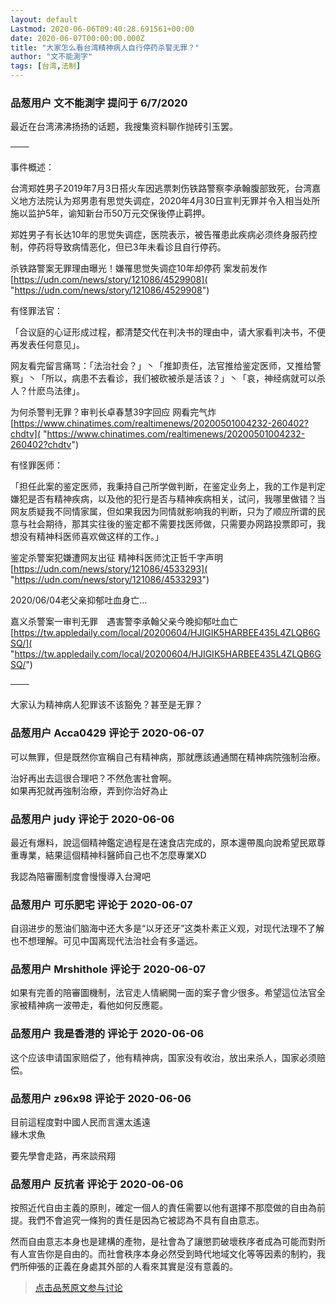 ```yaml
---
layout: default
Lastmod: 2020-06-06T09:40:28.691561+00:00
date: 2020-06-07T00:00:00.000Z
title: "大家怎么看台湾精神病人自行停药杀警无罪？"
author: "文不能測字"
tags: [台湾,法制]
---
```



### 品葱用户 **文不能測字** 提问于 6/7/2020
    
最近在台湾沸沸扬扬的话题，我搜集资料聊作抛砖引玉罢。  
  
───  
  
事件概述：  
  
台湾郑姓男子2019年7月3日搭火车因逃票刺伤铁路警察李承翰腹部致死，台湾嘉义地方法院认为郑男患有思觉失调症，2020年4月30日宣判无罪并令入相当处所施以监护5年，谕知新台币50万元交保後停止羁押。  
  
郑姓男子有长达10年的思觉失调症，医院表示，被告罹患此疾病必须终身服药控制，停药将导致病情恶化，但已3年未看诊且自行停药。  
  
杀铁路警案无罪理由曝光！嫌罹思觉失调症10年却停药 案发前发作  
[https://udn.com/news/story/121086/4529908]( "https://udn.com/news/story/121086/4529908")  
  
有怪罪法官：  
  
「合议庭的心证形成过程，都清楚交代在判决书的理由中，请大家看判决书，不便再发表任何意见」。  
  
网友看完留言痛骂：「法治社会？」丶「推卸责任，法官推给鉴定医师，又推给警察」丶「所以，病患不去看诊，我们被砍被杀是活该？」丶「哀，神经病就可以杀人？什麽鸟法律」。  
  
为何杀警判无罪？审判长卓春慧39字回应 网看完气炸  
[https://www.chinatimes.com/realtimenews/20200501004232-260402?chdtv]( "https://www.chinatimes.com/realtimenews/20200501004232-260402?chdtv")  
  
有怪罪医师：  
  
「担任此案的鉴定医师，我秉持自己所学做判断，在鉴定业务上，我的工作是判定嫌犯是否有精神疾病，以及他的犯行是否与精神疾病相关，试问，我哪里做错？当网友质疑我不同情家属，但如果我因为同情就影响我的判断，只为了顺应所谓的民意与社会期待，那其实往後的鉴定都不需要找医师做，只需要办网路投票即可，我想没有精神科医师喜欢做这样的工作。」  
  
鉴定杀警案犯嫌遭网友出征 精神科医师沈正哲千字声明  
[https://udn.com/news/story/121086/4533293]( "https://udn.com/news/story/121086/4533293")  
  
2020/06/04老父亲抑郁吐血身亡...  
  
嘉义杀警案一审判无罪　遇害警李承翰父亲今晚抑郁吐血亡  
[https://tw.appledaily.com/local/20200604/HJIGIK5HARBEE435L4ZLQB6GSQ/]( "https://tw.appledaily.com/local/20200604/HJIGIK5HARBEE435L4ZLQB6GSQ/")  
  
───  
  
大家认为精神病人犯罪该不该豁免？甚至是无罪？
    
                

### 品葱用户 **Acca0429** 评论于 2020-06-07
        
可以無罪，但是既然你宣稱自己有精神病，那就應該通通關在精神病院強制治療。  
  
治好再出去這很合理吧？不然危害社會啊。  
如果再犯就再強制治療，弄到你治好為止
        
                

### 品葱用户 **judy** 评论于 2020-06-06
        
最近有爆料，說這個精神鑑定過程是在速食店完成的，原本還帶風向說希望民眾尊重專業，結果這個精神科醫師自己也不怎麼專業XD  
  
我認為陪審團制度會慢慢導入台灣吧
        
                

### 品葱用户 **可乐肥宅** 评论于 2020-06-07
        
自诩进步的葱油们脑海中还大多是“以牙还牙”这类朴素正义观，对现代法理不了解也不想理解。可见中国离现代法治社会有多遥远。
        
                

### 品葱用户 **Mrshithole** 评论于 2020-06-07
        
如果有完善的陪審圖機制，法官走人情網開一面的案子會少很多。希望這位法官全家被精神病一波帶走，看他如何反應罷。
        
                

### 品葱用户 **我是香港的** 评论于 2020-06-06
        
这个应该申请国家赔偿了，他有精神病，国家没有收治，放出来杀人，国家必须赔偿。
        
                

### 品葱用户 **z96x98** 评论于 2020-06-06
        
目前這程度對中國人民而言還太遙遠  
緣木求魚  
  
要先學會走路，再來談飛翔
        
                

### 品葱用户 **反抗者** 评论于 2020-06-06
        
按照近代自由主義的原則，確定一個人的責任需要以他有選擇不那麼做的自由為前提。我們不會追究一條狗的責任是因為它被認為不具有自由意志。  
  
然而自由意志本身也是建構的產物，是社會為了讓懲罰破壞秩序者成為可能而對所有人宣告你是自由的。而社會秩序本身必然受到時代地域文化等等因素的制約，我們所伸張的正義在身處其外部的人看來其實是沒有意義的。
        
                





> [点击品葱原文参与讨论](https://pincong.rocks/question/26837)

